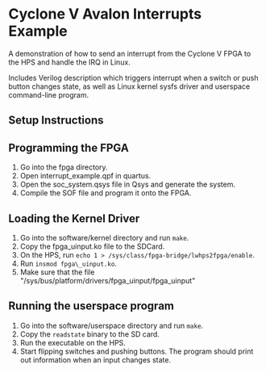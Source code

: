 # Cyclone V Avalon Interrupts Example

A demonstration of how to send an interrupt from the Cyclone V FPGA to the
HPS and handle the IRQ in Linux.

Includes Verilog description which triggers interrupt when a switch or
push button changes state, as well as Linux kernel sysfs driver and userspace
command-line program.

## Setup Instructions

## Programming the FPGA

1. Go into the fpga directory.
2. Open interrupt\_example.qpf in quartus.
3. Open the soc\_system.qsys file in Qsys and generate the system.
4. Compile the SOF file and program it onto the FPGA.

## Loading the Kernel Driver

1. Go into the software/kernel directory and run `make`.
2. Copy the fpga\_uinput.ko file to the SDCard.
3. On the HPS, run `echo 1 > /sys/class/fpga-bridge/lwhps2fpga/enable`.
4. Run `insmod fpga\_uinput.ko`.
5. Make sure that the file "/sys/bus/platform/drivers/fpga\_uinput/fpga\_uinput"

## Running the userspace program

1. Go into the software/userspace directory and run `make`.
2. Copy the `readstate` binary to the SD card.
3. Run the executable on the HPS.
4. Start flipping switches and pushing buttons. The program should print
   out information when an input changes state.
